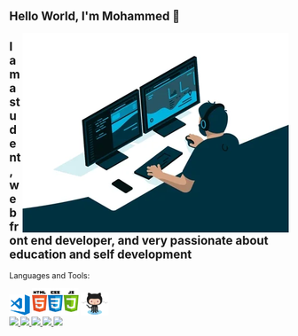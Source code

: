 

<h2>Hello World, I'm Mohammed 👋</h2>
<img align="right" src="image/giphy.webp">
<h2>I am a student, web front end developer, and very passionate about education and self development</h2>

Languages and Tools:
<div>
<img src="image/visual-studio-code.png" width="37px">
<img src="image/logo.png" width="84px" margin-bottom = "20px"> 
<img src="image/Octocat.png" width="50px">
</div>  

<div>
<a href="https://status.nmoo.dev/blocks/1">
   <img src= "https://status.nmoo.dev/blocks/1" width="32px"> </a>
<a href="https://status.nmoo.dev/blocks/2">
   <img src= "https://status.nmoo.dev/blocks/2" width="32px"> </a>

<a href="https://status.nmoo.dev/blocks/3">
   <img src= "https://status.nmoo.dev/blocks/3" width="32px"> </a>
<a href="https://status.nmoo.dev/blocks/4">
   <img src= "https://status.nmoo.dev/blocks/4" width="32px"> </a>

<a href="https://status.nmoo.dev/blocks/5">
   <img src= "https://status.nmoo.dev/blocks/5" width="32px"> </a>
</div>

<a href="https://status.nmoo.dev/now-playing">
  <img href="https://status.nmoo.dev/now-playing">
</a>
  
